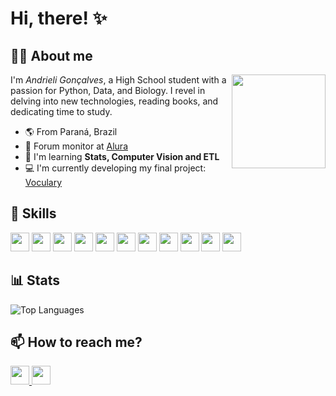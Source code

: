 # Hi, there! ✨

## 👩‍💻 About me

<img src="https://i.imgur.com/Dl55YdT.gif" align="right" width="150" height="150">

I'm *Andrieli Gonçalves*, a High School student with a passion for Python, Data, and Biology. I revel in delving into new technologies, reading books, and dedicating time to study.

- 🌎 From Paraná, Brazil
- 🚀 Forum monitor at [Alura](https://www.alura.com.br/)
- 🧠 I'm learning **Stats, Computer Vision and ETL**
- 💻 I'm currently developing my final project: [Voculary](https://github.com/strawndri/tmcc-voculary)


## 🧮 Skills
<div>
  <img height="30em" src="https://img.shields.io/badge/Javascript-e8dc66?style=for-the-badge&logo=javascript&logoColor=22272E">
  <img height="30em" src="https://img.shields.io/badge/Python-e8dc66?style=for-the-badge&logo=python&logoColor=22272E">
  <img height="30em" src="https://img.shields.io/badge/Django-e8dc66?style=for-the-badge&logo=django&logoColor=22272E" />
  <img height="30em" src="https://img.shields.io/badge/MySQL-86d9d1?style=for-the-badge&logo=mysql&logoColor=22272E" />
  <img height="30em" src="https://img.shields.io/badge/PostgreSQL-86d9d1?style=for-the-badge&logo=postgresql&logoColor=22272E" />
  <img height="30em" src="https://img.shields.io/badge/PowerBI-92bcd1?style=for-the-badge&logo=Power%20BI&logoColor=22272E" />
  <img height="30em" src="https://img.shields.io/badge/Tableau-92bcd1?style=for-the-badge&logo=Tableau&logoColor=22272E" />
  <img height="30em" src="https://img.shields.io/badge/Pandas-fba8ab?style=for-the-badge&logo=pandas&logoColor=22272E" />
  <img height="30em" src="https://img.shields.io/badge/Numpy-fba8ab?style=for-the-badge&logo=numpy&logoColor=22272E" />
  <img height="30em" src="https://img.shields.io/badge/OpenCV-fba8ab?style=for-the-badge&logo=OpenCV&logoColor=22272E" />
  <img height="30em" src="https://img.shields.io/badge/GIT-f7d2d0?style=for-the-badge&logo=git&logoColor=22272E" />
</div>

## 📊 Stats
![Top Languages](https://github-readme-stats.vercel.app/api/top-langs/?username=strawndri&layout=compact&bg_color=00000000&title_color=86d9d1&text_color=f9f9f9&hide_border=true&card_width=500px&card_height=400px)

## 📫 How to reach me?
<a href="mailto:andrieliluci@gmail.com">
  <img height="30em" src="https://img.shields.io/badge/Gmail-fba8ab?style=for-the-badge&logo=gmail&logoColor=22272E"/> 
</a>
<a href="https://www.linkedin.com/in/andrieli-luci/" target="_blank">
  <img height="30em" src="https://img.shields.io/badge/LinkedIn-fba8ab?style=for-the-badge&logo=linkedin&logoColor=22272E"/>
</a>
